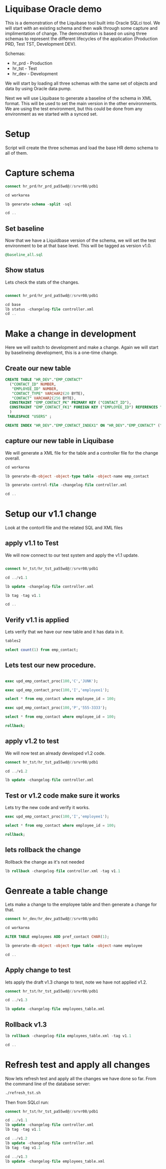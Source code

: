 # Liquibase Oracle demo

This is a demonstration of the Liquibase tool built into Oracle SQLci tool.  We will start with an existing schema and then walk through some capture and implimentation of change.  The demonstration is based on using three schemas to represent the different lifecycles of the application (Production PRD, Test TST, Development DEV).

Schemas:
- hr_prd - Production
- hr_tst - Test
- hr_dev - Development

We will start by loading all three schemas with the same set of objects and data by using Oracle data pump.

Next we will use Liquibase to generate a baseline of the schema in XML format.  This will be used to set the main version in the other environments.
We are using the test environment, but this could be done from any environment as we started with a synced set.


# Setup

Script will create the three schemas and load the base HR demo schema to all of them.


# Capture schema

```sql
connect hr_prd/hr_prd_pa55wd@//srvr08/pdb1

cd workarea

lb generate-schema -split -sql

cd ..

```

## Set baseline

Now that we have a Liquidbase version of the schema, we will set the test environment to be at that base level.  This will be tagged as version v1.0.


```sql
@baseline_all.sql

```


## Show status

Lets check the stats of the changes.


```sql

connect hr_prd/hr_prd_pa55wd@//srvr08/pdb1

cd base
lb status -changelog-file controller.xml
cd ..

```

# Make a change in development

Here we will switch to development and make a change.  Again we will start by baselineing development, this is a one-time change.


## Create our new table

```sql
CREATE TABLE "HR_DEV"."EMP_CONTACT"
  ("CONTACT_ID" NUMBER,
   "EMPLOYEE_ID" NUMBER,
   "CONTACT_TYPE" VARCHAR2(20 BYTE),
   "CONTACT" VARCHAR2(256 BYTE),
  CONSTRAINT "EMP_CONTACT_PK" PRIMARY KEY ("CONTACT_ID"),
  CONSTRAINT "EMP_CONTACT_FK1" FOREIGN KEY ("EMPLOYEE_ID") REFERENCES "HR_DEV"."EMPLOYEES" ("EMPLOYEE_ID")
  )
 TABLESPACE "USERS" ;

CREATE INDEX "HR_DEV"."EMP_CONTACT_INDEX1" ON "HR_DEV"."EMP_CONTACT" ("EMPLOYEE_ID");

```

## capture our new table in Liquibase

We will generate a XML file for the table and a controller file for the change overall.

```sql
cd workarea

lb generate-db-object -object-type table -object-name emp_contact

lb generate-control-file -changelog-file controller.xml

cd ..

```


# Setup our v1.1 change

Look at the contorll file and the related SQL and XML files


## apply v1.1 to Test

We will now connect to our test system and apply the v1.1 update.

```sql

connect hr_tst/hr_tst_pa55wd@//srvr08/pdb1

cd ../v1.1

lb update -changelog-file controller.xml

lb tag -tag v1.1

cd ..

```

## Verify v1.1 is applied

Lets verify that we have our new table and it has data in it.

```sql
tables2

select count(1) from emp_contact;

```

## Lets test our new procedure.

```sql

exec upd_emp_contact_proc(100,'C','JUNK');

exec upd_emp_contact_proc(100,'I','employee1');

select * from emp_contact where employee_id = 100;

exec upd_emp_contact_proc(100,'P','555-3333');

select * from emp_contact where employee_id = 100;

rollback;

```

## apply v1.2 to test

We will now test an already developed v1.2 code.

```sql
connect hr_tst/hr_tst_pa55wd@//srvr08/pdb1

cd ../v1.2

lb update -changelog-file controller.xml

```


## Test or v1.2 code make sure it works

Lets try the new code and verify it works.

```sql
exec upd_emp_contact_proc(100,'I','employee1');

select * from emp_contact where employee_id = 100;

rollback;

```

## lets rollback the change

Rollback the change as it's not needed

```sql
lb rollback -changelog-file controller.xml -tag v1.1

```

# Genreate a table change

Lets make a change to the employee table and then generate a change for that.

```sql
connect hr_dev/hr_dev_pa55wd@//srvr08/pdb1

cd workarea

ALTER TABLE employees ADD pref_contact CHAR(1);

lb generate-db-object -object-type table -object-name employee

cd ..

```

## Apply change to test

lets apply the draft v1.3 change to test, note we have not applied v1.2.

```sql
connect hr_tst/hr_tst_pa55wd@//srvr08/pdb1

cd ../v1.3

lb update -changelog-file employees_table.xml

```

## Rollback v1.3

```sql
lb rollback -changelog-file employees_table.xml -tag v1.1

cd ..

```


# Refresh test and apply all changes

Now lets refresh test and apply all the changes we have done so far.
From the command line of the database server:

```bash
./refresh_tst.sh

```

Then from SQLcl run:

```sql
connect hr_tst/hr_tst_pa55wd@//srvr08/pdb1

cd ../v1.1
lb update -changelog-file controller.xml
lb tag -tag v1.1

cd ../v1.2
lb update -changelog-file controller.xml
lb tag -tag v1.2

cd ../v1.3
lb update -changelog-file employees_table.xml


```

